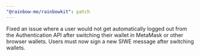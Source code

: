 ```yaml
---
"@rainbow-me/rainbowkit": patch
---
```


Fixed an issue where a user would not get automatically logged out from the Authentication API after switching their wallet in MetaMask or other browser wallets. Users must now sign a new SIWE message after switching wallets.
